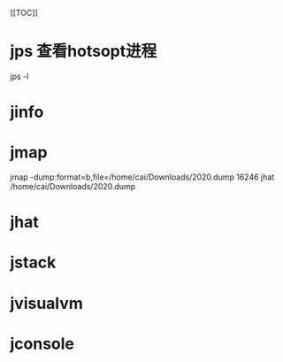 [[TOC]]

# jps 查看hotsopt进程
jps -l
# jinfo
# jmap
jmap -dump:format=b,file=/home/cai/Downloads/2020.dump 16246
jhat /home/cai/Downloads/2020.dump
# jhat
# jstack
# jvisualvm
# jconsole